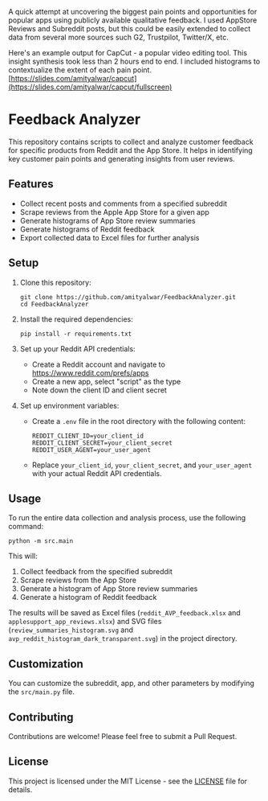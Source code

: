 A quick attempt at uncovering the biggest pain points and opportunities for popular apps using publicly available qualitative feedback. I used AppStore Reviews and Subreddit posts, but this could be easily extended to collect data from several more sources such G2, Trustpilot, Twitter/X, etc.

Here's an example output for CapCut - a popular video editing tool. This insight synthesis took less than 2 hours end to end. I included histograms to contextualize the extent of each pain point. 
[https://slides.com/amityalwar/capcut](https://slides.com/amityalwar/capcut/fullscreen)
 
# Feedback Analyzer

This repository contains scripts to collect and analyze customer feedback for specific products from Reddit and the App Store. It helps in identifying key customer pain points and generating insights from user reviews.

## Features

- Collect recent posts and comments from a specified subreddit
- Scrape reviews from the Apple App Store for a given app
- Generate histograms of App Store review summaries
- Generate histograms of Reddit feedback
- Export collected data to Excel files for further analysis

## Setup

1. Clone this repository:
   ```
   git clone https://github.com/amityalwar/FeedbackAnalyzer.git
   cd FeedbackAnalyzer
   ```

2. Install the required dependencies:
   ```
   pip install -r requirements.txt
   ```

3. Set up your Reddit API credentials:
   - Create a Reddit account and navigate to https://www.reddit.com/prefs/apps
   - Create a new app, select "script" as the type
   - Note down the client ID and client secret

4. Set up environment variables:
   - Create a `.env` file in the root directory with the following content:
     ```
     REDDIT_CLIENT_ID=your_client_id
     REDDIT_CLIENT_SECRET=your_client_secret
     REDDIT_USER_AGENT=your_user_agent
     ```
   - Replace `your_client_id`, `your_client_secret`, and `your_user_agent` with your actual Reddit API credentials.

## Usage

To run the entire data collection and analysis process, use the following command:

```
python -m src.main
```

This will:
1. Collect feedback from the specified subreddit
2. Scrape reviews from the App Store
3. Generate a histogram of App Store review summaries
4. Generate a histogram of Reddit feedback

The results will be saved as Excel files (`reddit_AVP_feedback.xlsx` and `applesupport_app_reviews.xlsx`) and SVG files (`review_summaries_histogram.svg` and `avp_reddit_histogram_dark_transparent.svg`) in the project directory.

## Customization

You can customize the subreddit, app, and other parameters by modifying the `src/main.py` file.

## Contributing

Contributions are welcome! Please feel free to submit a Pull Request.

## License

This project is licensed under the MIT License - see the [LICENSE](LICENSE) file for details.
